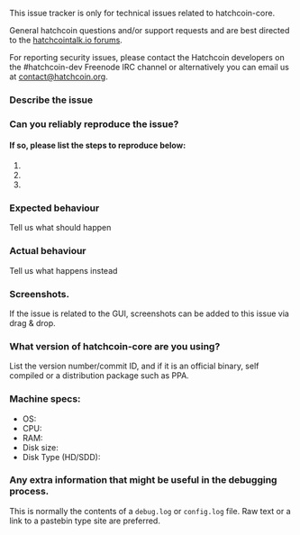 <!--- Remove sections that do not apply -->

This issue tracker is only for technical issues related to hatchcoin-core.

General hatchcoin questions and/or support requests and are best directed to the [hatchcointalk.io forums](https://hatchcointalk.io/).

For reporting security issues, please contact the Hatchcoin developers on the #hatchcoin-dev Freenode IRC channel or alternatively you can email us at contact@hatchcoin.org.

### Describe the issue

### Can you reliably reproduce the issue?
#### If so, please list the steps to reproduce below:
1.
2.
3.

### Expected behaviour
Tell us what should happen

### Actual behaviour
Tell us what happens instead

### Screenshots.
If the issue is related to the GUI, screenshots can be added to this issue via drag & drop.

### What version of hatchcoin-core are you using?
List the version number/commit ID, and if it is an official binary, self compiled or a distribution package such as PPA.

### Machine specs:
- OS:
- CPU:
- RAM:
- Disk size:
- Disk Type (HD/SDD):

### Any extra information that might be useful in the debugging process.
This is normally the contents of a `debug.log` or `config.log` file. Raw text or a link to a pastebin type site are preferred.
